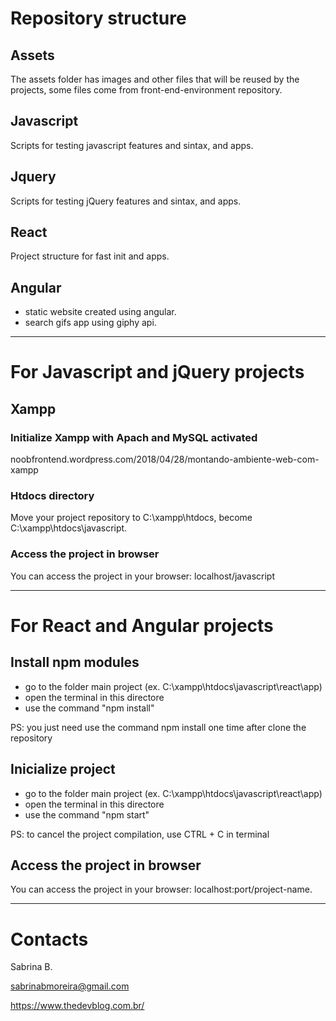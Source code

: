 # Repository structure

## Assets
The assets folder has images and other files that will be reused by the projects, some files come from front-end-environment repository.

## Javascript
Scripts for testing javascript features and sintax, and apps.

## Jquery
Scripts for testing jQuery features and sintax, and apps.

## React
Project structure for fast init and apps.

## Angular
- static website created using angular.
- search gifs app using giphy api. 

---


# For Javascript and jQuery projects

## Xampp

### Initialize Xampp with Apach and MySQL activated
noobfrontend.wordpress.com/2018/04/28/montando-ambiente-web-com-xampp

### Htdocs directory
Move your project repository to C:\xampp\htdocs, become C:\xampp\htdocs\javascript.

### Access the project in browser
You can access the project in your browser: localhost/javascript


---


# For React and Angular projects

## Install npm modules
* go to the folder main project (ex. C:\xampp\htdocs\javascript\react\app)
* open the terminal in this directore
* use the command "npm install"

PS: you just need use the command npm install one time after clone the repository


## Inicialize project
* go to the folder main project (ex. C:\xampp\htdocs\javascript\react\app)
* open the terminal in this directore
* use the command "npm start"

PS: to cancel the project compilation, use CTRL + C in terminal


## Access the project in browser
You can access the project in your browser: localhost:port/project-name.

---

# Contacts
Sabrina B.

sabrinabmoreira@gmail.com

https://www.thedevblog.com.br/

